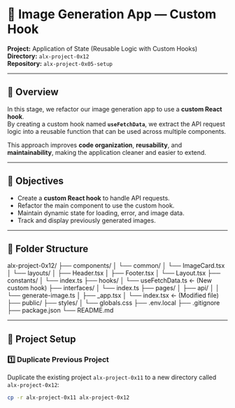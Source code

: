 # 🧠 Image Generation App — Custom Hook  
**Project:** Application of State (Reusable Logic with Custom Hooks)  
**Directory:** `alx-project-0x12`  
**Repository:** `alx-project-0x05-setup`  

---

## 📘 Overview  
In this stage, we refactor our image generation app to use a **custom React hook**.  
By creating a custom hook named **`useFetchData`**, we extract the API request logic into a reusable function that can be used across multiple components.  

This approach improves **code organization**, **reusability**, and **maintainability**, making the application cleaner and easier to extend.  

---

## 🎯 Objectives  
- Create a **custom React hook** to handle API requests.  
- Refactor the main component to use the custom hook.  
- Maintain dynamic state for loading, error, and image data.  
- Track and display previously generated images.  

---
## 🧱 Folder Structure

alx-project-0x12/
├── components/
│   └── common/
│       └── ImageCard.tsx
│   └── layouts/
│       ├── Header.tsx
│       ├── Footer.tsx
│       └── Layout.tsx
├── constants/
│   └── index.ts
├── hooks/
│   └── useFetchData.ts   ← (New custom hook)
├── interfaces/
│   └── index.ts
├── pages/
│   ├── api/
│   │   └── generate-image.ts
│   ├── _app.tsx
│   └── index.tsx         ← (Modified file)
├── public/
├── styles/
│   └── globals.css
├── .env.local
├── .gitignore
├── package.json
└── README.md

---

## 🧩 Project Setup  

### 1️⃣ Duplicate Previous Project  
Duplicate the existing project `alx-project-0x11` to a new directory called `alx-project-0x12`:  
```bash
cp -r alx-project-0x11 alx-project-0x12